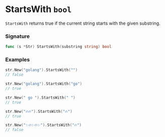 # StartsWith `bool`

`StartsWith` returns true if the current string starts with the given substring.

### Signature

```go
func (s *Str) StartsWith(substring string) bool
```

### Examples

```go
str.New("golang").StartsWith("")
// false

str.New("golang").StartsWith("go")
// true

str.New(" go ").StartsWith(" ")
// true

str.New("🔥🔥").StartsWith("🔥")
// true

str.New("✨🔥✨🔥✨").StartsWith("🔥")
// false

```

